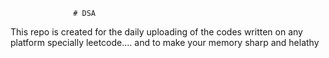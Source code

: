                   # DSA 
This repo is created for the daily uploading of the codes written on any platform specially leetcode....  and to make your memory sharp and helathy                      
